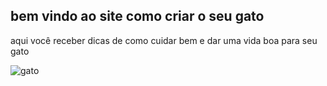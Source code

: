 ## bem vindo ao site como criar o seu gato ##

aqui você receber dicas de como cuidar bem e dar uma vida boa para seu gato

![gato](https://meusanimais.com.br/wp-content/uploads/2020/10/racas-de-gatos.jpg)
